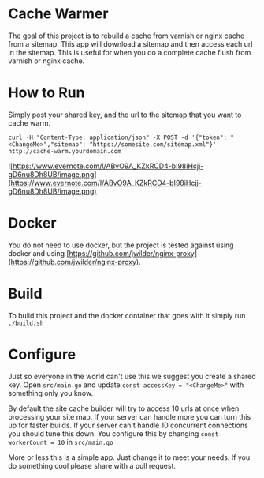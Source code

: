 # Cache Warmer

The goal of this project is to rebuild a cache from varnish or nginx cache from a sitemap. This app will download a sitemap and then access each url in the sitemap. This is useful for when you do a complete cache flush from varnish or nginx cache.

# How to Run

Simply post your shared key, and the url to the sitemap that you want to cache warm.

```curl -H "Content-Type: application/json" -X POST -d '{"token": "<ChangeMe>","sitemap": "https://somesite.com/sitemap.xml"}' http://cache-warm.yourdomain.com```

![https://www.evernote.com/l/ABvO9A_KZkRCD4-bI98iHcjj-gD6nu8Dh8UB/image.png](https://www.evernote.com/l/ABvO9A_KZkRCD4-bI98iHcjj-gD6nu8Dh8UB/image.png)

# Docker

You do not need to use docker, but the project is tested against using docker and using [https://github.com/jwilder/nginx-proxy](https://github.com/jwilder/nginx-proxy).

# Build

To build this project and the docker container that goes with it simply run ```./build.sh```

# Configure

Just so everyone in the world can't use this we suggest you create a shared key. Open ```src/main.go``` and update ```const accessKey = "<ChangeMe>"``` with something only you know.

By default the site cache builder will try to access 10 urls at once when processing your site map. If your server can handle more you can turn this up for faster builds. If your server can't handle 10 concurrent connections you should tune this down. You configure this by changing ```const workerCount = 10``` in ```src/main.go```

More or less this is a simple app. Just change it to meet your needs. If you do something cool please share with a pull request.